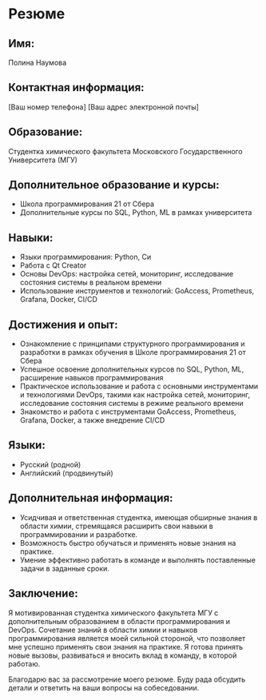 # Резюме

## Имя:
Полина Наумова

## Контактная информация:
[Ваш номер телефона]
[Ваш адрес электронной почты]

## Образование:
Студентка химического факультета Московского Государственного Университета (МГУ)

## Дополнительное образование и курсы:
- Школа программирования 21 от Сбера
- Дополнительные курсы по SQL, Python, ML в рамках университета

## Навыки:
- Языки программирования: Python, Си
- Работа с Qt Creator
- Основы DevOps: настройка сетей, мониторинг, исследование состояния системы в реальном времени
- Использование инструментов и технологий: GoAccess, Prometheus, Grafana, Docker, CI/CD

## Достижения и опыт:
- Ознакомление с принципами структурного программирования и разработки в рамках обучения в Школе программирования 21 от Сбера
- Успешное освоение дополнительных курсов по SQL, Python, ML, расширение навыков программирования
- Практическое использование и работа с основными инструментами и технологиями DevOps, такими как настройка сетей, мониторинг, исследование состояния системы в режиме реального времени
- Знакомство и работа с инструментами GoAccess, Prometheus, Grafana, Docker, а также внедрение CI/CD

## Языки:
- Русский (родной)
- Английский (продвинутый)

## Дополнительная информация:
- Усидчивая и ответственная студентка, имеющая обширные знания в области химии, стремящаяся расширить свои навыки в программировании и разработке.
- Возможность быстро обучаться и применять новые знания на практике.
- Умение эффективно работать в команде и выполнять поставленные задачи в заданные сроки.

## Заключение:
Я мотивированная студентка химического факультета МГУ с дополнительным образованием в области программирования и DevOps. Сочетание знаний в области химии и навыков программирования является моей сильной стороной, что позволяет мне успешно применять свои знания на практике. Я готова принять новые вызовы, развиваться и вносить вклад в команду, в которой работаю.

Благодарю вас за рассмотрение моего резюме. Буду рада обсудить детали и ответить на ваши вопросы на собеседовании.
